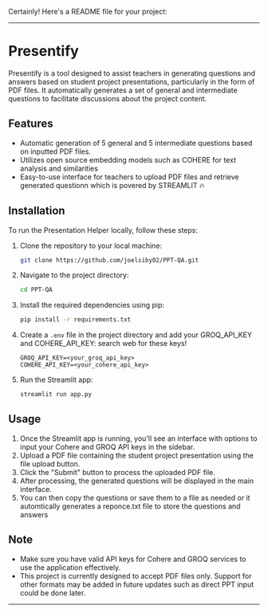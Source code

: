 Certainly! Here's a README file for your project:

---

# Presentify

Presentify is a tool designed to assist teachers in generating questions and answers based on student project presentations, particularly in the form of PDF files. It automatically generates a set of general and intermediate questions to facilitate discussions about the project content.

## Features

- Automatic generation of 5 general and 5 intermediate questions based on inputted PDF files.
- Utilizes open source embedding models such as COHERE for text analysis and similarities
- Easy-to-use interface for teachers to upload PDF files and retrieve generated questionn which is povered by STREAMLIT 🔥

## Installation

To run the Presentation Helper locally, follow these steps:

1. Clone the repository to your local machine:

   ```bash
   git clone https://github.com/joelsiby02/PPT-QA.git
   ```

2. Navigate to the project directory:

   ```bash
   cd PPT-QA
   ```

3. Install the required dependencies using pip:

   ```bash
   pip install -r requirements.txt
   ```

4. Create a `.env` file in the project directory and add your GROQ_API_KEY and COHERE_API_KEY: search web for these keys!

   ```plaintext
   GROQ_API_KEY=<your_groq_api_key>
   COHERE_API_KEY=<your_cohere_api_key>
   ```

5. Run the Streamlit app:

   ```bash
   streamlit run app.py
   ```

## Usage

1. Once the Streamlit app is running, you'll see an interface with options to input your Cohere and GROQ API keys in the sidebar.
2. Upload a PDF file containing the student project presentation using the file upload button.
3. Click the "Submit" button to process the uploaded PDF file.
4. After processing, the generated questions will be displayed in the main interface.
5. You can then copy the questions or save them to a file as needed or it automtically generates a reponce.txt file to store the questions and answers

## Note

- Make sure you have valid API keys for Cohere and GROQ services to use the application effectively.
- This project is currently designed to accept PDF files only. Support for other formats may be added in future updates such as direct PPT input could be done later.

---
